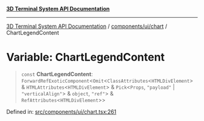 [**3D Terminal System API Documentation**](../../../../README.md)

***

[3D Terminal System API Documentation](../../../../README.md) / [components/ui/chart](../README.md) / ChartLegendContent

# Variable: ChartLegendContent

> `const` **ChartLegendContent**: `ForwardRefExoticComponent`\<`Omit`\<`ClassAttributes`\<`HTMLDivElement`\> & `HTMLAttributes`\<`HTMLDivElement`\> & `Pick`\<`Props`, `"payload"` \| `"verticalAlign"`\> & `object`, `"ref"`\> & `RefAttributes`\<`HTMLDivElement`\>\>

Defined in: [src/components/ui/chart.tsx:261](https://github.com/Dicommunitas/ThreeJS_Terminal_3D/blob/3fbd351dd3271531d3a02300dce1fb3d97e4435b/src/components/ui/chart.tsx#L261)
